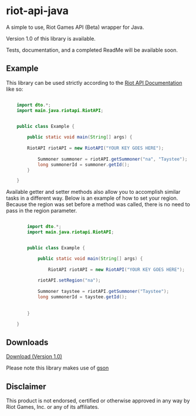 riot-api-java
=============

A simple to use, Riot Games API (Beta) wrapper for Java.

Version 1.0 of this library is available.

Tests, documentation, and a completed ReadMe will be available soon.
## Example

This library can be used strictly according to the [Riot API Documentation](https://developer.riotgames.com/api/methods) like so:

```java

	import dto.*;
	import main.java.riotapi.RiotAPI;
	

	public class Example {

		public static void main(String[] args) {
			
		RiotAPI riotAPI = new RiotAPI("YOUR KEY GOES HERE");
		
			Summoner summoner = riotAPI.getSummoner("na", "Taystee");
			long summonerId = summoner.getId();
		}

	}

```

Available getter and setter methods also allow you to accomplish similar tasks in a different way.
Below is an example of how to set your region. Because the region was set before a method was called, there is no need to pass in the region parameter.

```java

        import dto.*;
        import main.java.riotapi.RiotAPI;


        public class Example {

        	public static void main(String[] args) {
		
	        	RiotAPI riotAPI = new RiotAPI("YOUR KEY GOES HERE");
			
			riotAPI.setRegion("na");
		
			Summoner taystee = riotAPI.getSummoner("Taystee");
			long summonerId = taystee.getId();
			
		
		}

	}

```

## Downloads
[Download (Version 1.0)](https://www.dropbox.com/s/te7kxqqrhzsp60e/riot-api-java.jar)

Please note this library makes use of [gson](http://code.google.com/p/google-gson/)

## Disclaimer
This product is not endorsed, certified or otherwise approved in any way by Riot Games, Inc. or any of its affiliates.
